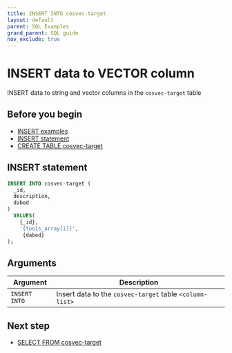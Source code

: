 ```yaml
---
title: INSERT INTO cosvec-target
layout: default
parent: SQL Examples
grand_parent: SQL guide
nav_exclude: true
---
```


# INSERT data to VECTOR column

INSERT data to string and vector columns in the `cosvec-target` table

## Before you begin
* [INSERT examples](/docs/sql-guide/examples/sql-eg-insert/sql-eg-insert-home#insert-statements)
* [INSERT statement](/docs/sql-guide/statements/statement-insert)
* [CREATE TABLE cosvec-target](/docs/sql-guide/examples/sql-eg-table/sql-eg-table-create-cosvec-target)

## INSERT statement

```sql
INSERT INTO cosvec-target (
  _id,
  description,
  dabed
)
  VALUES(
    {_id},
    '{tools_array[i]}',
     {dabed}
);

```

## Arguments

| Argument | Description |
|---|---|
| `INSERT INTO` | Insert data to the `cosvec-target` table `<column-list>` |

## Next step

* [SELECT FROM cosvec-target](/docs/sql-guide/examples/sql-eg-select/sql-eg-select-from-cosvec-target)
